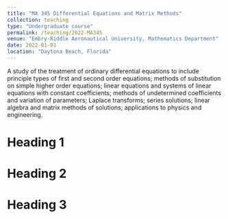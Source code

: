 ```yaml
---
title: "MA 345 Differential Equations and Matrix Methods"
collection: teaching
type: "Undergraduate course"
permalink: /teaching/2022-MA345
venue: "Embry-Riddle Aeronautical University, Mathematics Department"
date: 2022-01-01
location: "Daytona Beach, Florida"
---
```


A study of the treatment of ordinary differential equations to include principle types of first and second order equations; methods of substitution on simple higher order equations; linear equations and systems of linear equations with constant coefficients; methods of undetermined coefficients and variation of parameters; Laplace transforms; series solutions; linear algebra and matrix methods of solutions; applications to physics and engineering.

Heading 1
======

Heading 2
======

Heading 3
======
